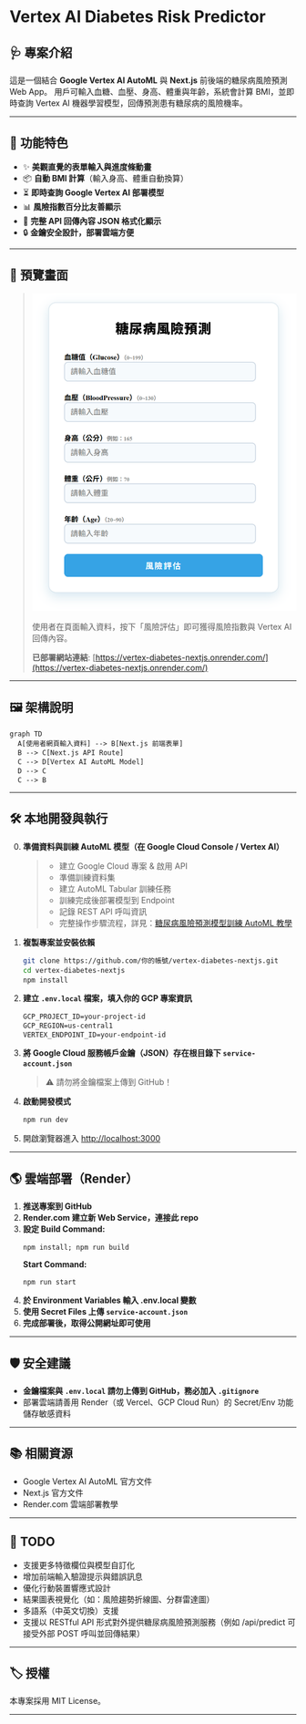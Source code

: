 # Vertex AI Diabetes Risk Predictor

## 🩺 專案介紹

這是一個結合 **Google Vertex AI AutoML** 與 **Next.js** 前後端的糖尿病風險預測 Web App。
用戶可輸入血糖、血壓、身高、體重與年齡，系統會計算 BMI，並即時查詢 Vertex AI 機器學習模型，回傳預測患有糖尿病的風險機率。

---

## 🚀 功能特色

- ✨ **美觀直覺的表單輸入與進度條動畫**
- 📦 **自動 BMI 計算**（輸入身高、體重自動換算）
- ⏳ **即時查詢 Google Vertex AI 部署模型**
- 📊 **風險指數百分比友善顯示**
- 📝 **完整 API 回傳內容 JSON 格式化顯示**
- 🔒 **金鑰安全設計，部署雲端方便**

---

## 📸 預覽畫面

> ![預覽圖](./screenshot.png)
>
> 使用者在頁面輸入資料，按下「風險評估」即可獲得風險指數與 Vertex AI 回傳內容。
> 
> **已部署網站連結**: [https://vertex-diabetes-nextjs.onrender.com/](https://vertex-diabetes-nextjs.onrender.com/)

---

## 🖼️ 架構說明

```mermaid
graph TD
  A[使用者網頁輸入資料] --> B[Next.js 前端表單]
  B --> C[Next.js API Route]
  C --> D[Vertex AI AutoML Model]
  D --> C
  C --> B
```

---

## 🛠️ 本地開發與執行

0.  **準備資料與訓練 AutoML 模型（在 Google Cloud Console / Vertex AI）**

    > - 建立 Google Cloud 專案 & 啟用 API
    > - 準備訓練資料集
    > - 建立 AutoML Tabular 訓練任務
    > - 訓練完成後部署模型到 Endpoint
    > - 記錄 REST API 呼叫資訊
    > - 完整操作步驟流程，詳見：[糖尿病風險預測模型訓練 AutoML 教學](./VertexAI_AutoML_Tutorial.md)

1.  **複製專案並安裝依賴**
    ```bash
    git clone https://github.com/你的帳號/vertex-diabetes-nextjs.git
    cd vertex-diabetes-nextjs
    npm install
    ```
2.  **建立 `.env.local` 檔案，填入你的 GCP 專案資訊**
    ```
    GCP_PROJECT_ID=your-project-id
    GCP_REGION=us-central1
    VERTEX_ENDPOINT_ID=your-endpoint-id
    ```
3.  **將 Google Cloud 服務帳戶金鑰（JSON）存在根目錄下 `service-account.json`**
    > ⚠️ 請勿將金鑰檔案上傳到 GitHub！
4.  **啟動開發模式**
    ```bash
    npm run dev
    ```
5.  開啟瀏覽器進入 [http://localhost:3000](http://localhost:3000)

---

## 🌎 雲端部署（Render）

1.  **推送專案到 GitHub**
2.  **Render.com 建立新 Web Service，連接此 repo**
3.  **設定 Build Command:**
    ```
    npm install; npm run build
    ```
    **Start Command:**
    ```
    npm run start
    ```
4.  **於 Environment Variables 輸入 .env.local 變數**
5.  **使用 Secret Files 上傳 `service-account.json`**
6.  **完成部署後，取得公開網址即可使用**

---

## 🛡️ 安全建議

- **金鑰檔案與 `.env.local` 請勿上傳到 GitHub，務必加入 `.gitignore`**
- 部署雲端請善用 Render（或 Vercel、GCP Cloud Run）的 Secret/Env 功能儲存敏感資料

---

## 📚 相關資源

- Google Vertex AI AutoML 官方文件
- Next.js 官方文件
- Render.com 雲端部署教學

---

## 📝 TODO

- 支援更多特徵欄位與模型自訂化
- 增加前端輸入驗證提示與錯誤訊息
- 優化行動裝置響應式設計
- 結果圖表視覺化（如：風險趨勢折線圖、分群雷達圖）
- 多語系（中英文切換）支援
- 支援以 RESTful API 形式對外提供糖尿病風險預測服務（例如 /api/predict 可接受外部 POST 呼叫並回傳結果）

---

## 🏷️ 授權

本專案採用 MIT License。

---
